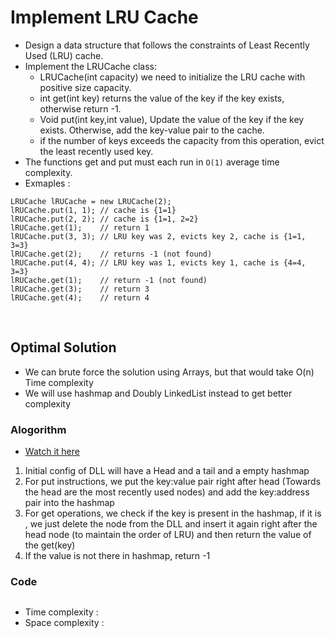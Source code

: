 # Implement LRU Cache

- Design a data structure that follows the constraints of Least Recently Used (LRU) cache.
- Implement the LRUCache class:
    - LRUCache(int capacity) we need to initialize the LRU cache with positive size capacity.
    - int get(int key) returns the value of the key if the key exists, otherwise return -1.
    - Void put(int key,int value), Update the value of the key if the key exists. Otherwise, add the key-value pair to the cache.
    - if the number of keys exceeds the capacity from this operation, evict the least recently used key.
- The functions get and put must each run in `O(1)` average time complexity.
- Exmaples : 
```
LRUCache lRUCache = new LRUCache(2);
lRUCache.put(1, 1); // cache is {1=1}
lRUCache.put(2, 2); // cache is {1=1, 2=2}
lRUCache.get(1);    // return 1
lRUCache.put(3, 3); // LRU key was 2, evicts key 2, cache is {1=1, 3=3}
lRUCache.get(2);    // returns -1 (not found)
lRUCache.put(4, 4); // LRU key was 1, evicts key 1, cache is {4=4, 3=3}
lRUCache.get(1);    // return -1 (not found)
lRUCache.get(3);    // return 3
lRUCache.get(4);    // return 4
```

<br>

## Optimal Solution 

- We can brute force the solution using Arrays, but that would take O(n) Time complexity 
- We will use hashmap and Doubly LinkedList instead to get better complexity 

### Alogorithm 

- [Watch it here](https://youtu.be/xDEuM5qa0zg?si=pvFBwfaqJjuScER6&t=312)
1. Initial config of DLL will have a Head and a tail and a empty hashmap
2. For put instructions, we put the key:value pair right after head (Towards the head are the most recently used nodes) and add the key:address pair into the hashmap
3. For get operations, we check if the key is present in the hashmap, if it is , we just delete the node from the DLL and insert it again right after the head node (to maintain the order of LRU) and then return the value of the get(key)
4. If the value is not there in hashmap, return -1

### Code 

```python

```
- Time complexity : 
- Space complexity : 